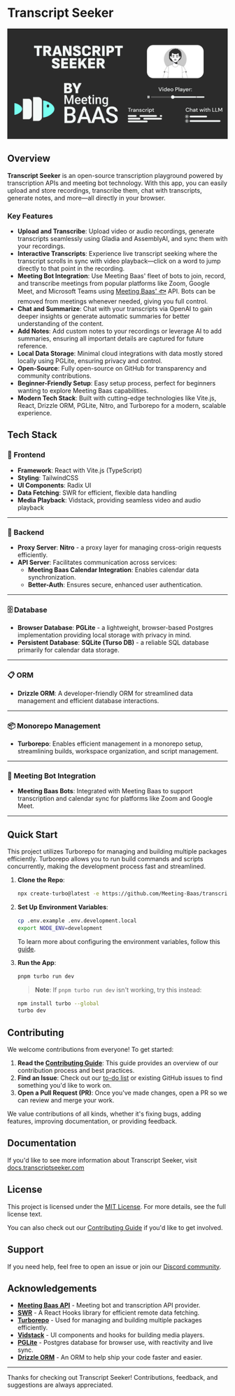 # Transcript Seeker

![Header](./.github/images/transcript-seeker.png)

## Overview

**Transcript Seeker** is an open-source transcription playground powered by transcription APIs and meeting bot technology. With this app, you can easily upload and store recordings, transcribe them, chat with transcripts, generate notes, and more—all directly in your browser.

### Key Features 

- **Upload and Transcribe**: Upload video or audio recordings, generate transcripts seamlessly using Gladia and AssemblyAI, and sync them with your recordings.
- **Interactive Transcripts**: Experience live transcript seeking where the transcript scrolls in sync with video playback—click on a word to jump directly to that point in the recording.
- **Meeting Bot Integration**: Use Meeting Baas' fleet of bots to join, record, and transcribe meetings from popular platforms like Zoom, Google Meet, and Microsoft Teams using [Meeting Baas' 🐟](https://meetingbaas.com) API. Bots can be removed from meetings whenever needed, giving you full control.
- **Chat and Summarize**: Chat with your transcripts via OpenAI to gain deeper insights or generate automatic summaries for better understanding of the content.
- **Add Notes**: Add custom notes to your recordings or leverage AI to add summaries, ensuring all important details are captured for future reference.
- **Local Data Storage**: Minimal cloud integrations with data mostly stored locally using PGLite, ensuring privacy and control.
- **Open-Source**: Fully open-source on GitHub for transparency and community contributions.
- **Beginner-Friendly Setup**: Easy setup process, perfect for beginners wanting to explore Meeting Baas capabilities.
- **Modern Tech Stack**: Built with cutting-edge technologies like Vite.js, React, Drizzle ORM, PGLite, Nitro, and Turborepo for a modern, scalable experience.

## Tech Stack

### 📂 Frontend

- **Framework**: React with Vite.js (TypeScript)
- **Styling**: TailwindCSS
- **UI Components**: Radix UI
- **Data Fetching**: SWR for efficient, flexible data handling
- **Media Playback**: Vidstack, providing seamless video and audio playback

---

### 🔧 Backend

- **Proxy Server**: **Nitro** - a proxy layer for managing cross-origin requests efficiently.
- **API Server**: Facilitates communication across services:
  - **Meeting Baas Calendar Integration**: Enables calendar data synchronization.
  - **Better-Auth**: Ensures secure, enhanced user authentication.

---

### 🗄 Database

- **Browser Database**: **PGLite** - a lightweight, browser-based Postgres implementation providing local storage with privacy in mind.
- **Persistent Database**: **SQLite (Turso DB)** - a reliable SQL database primarily for calendar data storage.

---

### 📋 ORM

- **Drizzle ORM**: A developer-friendly ORM for streamlined data management and efficient database interactions.

---

### 📦 Monorepo Management

- **Turborepo**: Enables efficient management in a monorepo setup, streamlining builds, workspace organization, and script management.

---

### 🤖 Meeting Bot Integration

- **Meeting Baas Bots**: Integrated with Meeting Baas to support transcription and calendar sync for platforms like Zoom and Google Meet.

---

## Quick Start
This project utilizes Turborepo for managing and building multiple packages efficiently. Turborepo allows you to run build commands and scripts concurrently, making the development process fast and streamlined.

1. **Clone the Repo**:
   ```sh
   npx create-turbo@latest -e https://github.com/Meeting-Baas/transcript-seeker
   ```

2. **Set Up Environment Variables**:
   ```sh
   cp .env.example .env.development.local
   export NODE_ENV=development
   ```

    To learn more about configuring the environment variables, follow this [guide](https://transcriptseeker.com/docs/concepts/environment-variables).

3. **Run the App**:
   ```sh
   pnpm turbo run dev
   ```

   > **Note**: If `pnpm turbo run dev` isn't working, try this instead:
   ```sh
   npm install turbo --global
   turbo dev
   ```

## Contributing

We welcome contributions from everyone! To get started:

1. **Read the [Contributing Guide](./CONTRIBUTING.md)**: This guide provides an overview of our contribution process and best practices.
2. **Find an Issue**: Check out our [to-do list](./TODO.md) or existing GitHub issues to find something you'd like to work on.
3. **Open a Pull Request (PR)**: Once you've made changes, open a PR so we can review and merge your work.

We value contributions of all kinds, whether it's fixing bugs, adding features, improving documentation, or providing feedback.

## Documentation
If you'd like to see more information about Transcript Seeker, visit [docs.transcriptseeker.com](https://docs.transcriptseeker.com)

## License

This project is licensed under the [MIT License](./LICENSE). For more details, see the full license text.

You can also check out our [Contributing Guide](./CONTRIBUTING.md) if you'd like to get involved.

## Support

If you need help, feel free to open an issue or join our [Discord community](https://discord.com/invite/dsvFgDTr6c).

## Acknowledgements

- **[Meeting Baas API](https://meetingbaas.com/)** -  Meeting bot and transcription API provider.
- **[SWR](https://swr.vercel.app/)** - A React Hooks library for efficient remote data fetching.
- **[Turborepo](https://turborepo.org/)** - Used for managing and building multiple packages efficiently.
- **[Vidstack](https://www.vidstack.io/)** - UI components and hooks for building media players.
- **[PGLite](https://pglite.dev/)** - Postgres database for browser use, with reactivity and live sync.
- **[Drizzle ORM](https://orm.drizzle.team)** - An ORM to help ship your code faster and easier.

---

Thanks for checking out Transcript Seeker! Contributions, feedback, and suggestions are always appreciated.

